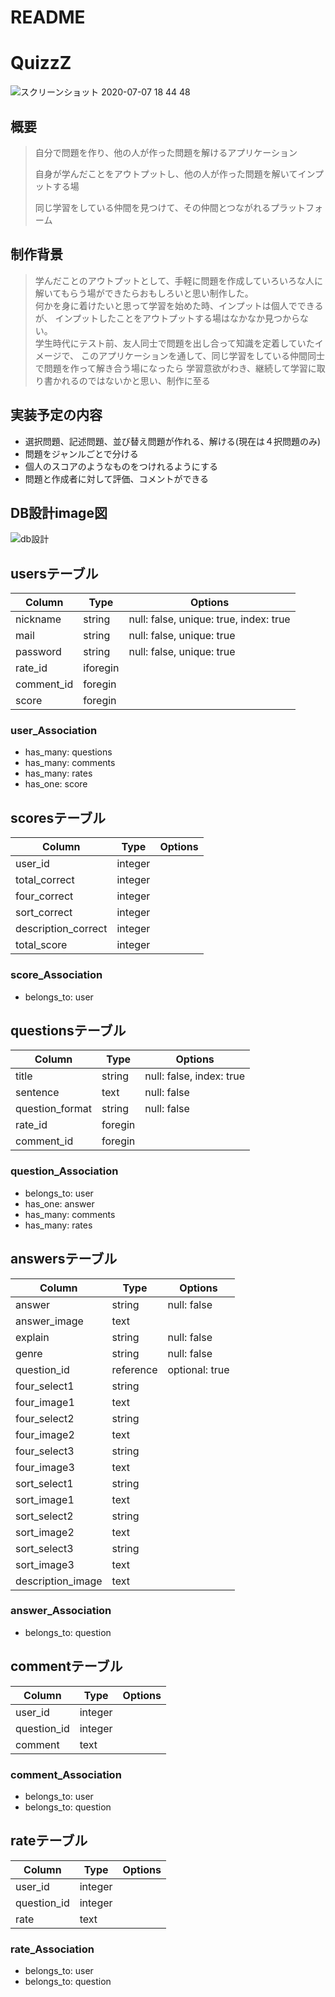 # README

# QuizzZ
![スクリーンショット 2020-07-07 18 44 48](https://user-images.githubusercontent.com/60286772/86763397-42f73480-c082-11ea-897c-5c1bfb0f5c97.png)

## 概要
> 自分で問題を作り、他の人が作った問題を解けるアプリケーション  
>
> 自身が学んだことをアウトプットし、他の人が作った問題を解いてインプットする場  
>
> 同じ学習をしている仲間を見つけて、その仲間とつながれるプラットフォーム  

## 制作背景
> 学んだことのアウトプットとして、手軽に問題を作成していろいろな人に解いてもらう場ができたらおもしろいと思い制作した。  
> 何かを身に着けたいと思って学習を始めた時、インプットは個人でできるが、
> インプットしたことをアウトプットする場はなかなか見つからない。  
> 学生時代にテスト前、友人同士で問題を出し合って知識を定着していたイメージで、
> このアプリケーションを通して、同じ学習をしている仲間同士で問題を作って解き合う場になったら
> 学習意欲がわき、継続して学習に取り書かれるのではないかと思い、制作に至る

## 実装予定の内容
- 選択問題、記述問題、並び替え問題が作れる、解ける(現在は４択問題のみ)
- 問題をジャンルごとで分ける
- 個人のスコアのようなものをつけれるようにする
- 問題と作成者に対して評価、コメントができる


## DB設計image図
![db設計](https://user-images.githubusercontent.com/60286772/85498404-94cba380-b61a-11ea-80fc-de40174ccbdc.png)

## usersテーブル
|Column|Type|Options|
|------|----|-------|
|nickname|string|null: false, unique: true, index: true|
|mail|string|null: false, unique: true|
|password|string|null: false, unique: true|
|rate_id|iforegin||
|comment_id|foregin||
|score|foregin||

### user_Association
- has_many: questions
- has_many: comments
- has_many: rates
- has_one: score


## scoresテーブル
|Column|Type|Options|
|------|----|-------|
|user_id|integer||
|total_correct|integer||
|four_correct|integer||
|sort_correct|integer||
|description_correct|integer||
|total_score|integer||

### score_Association
- belongs_to: user


## questionsテーブル
|Column|Type|Options|
|------|----|-------|
|title|string|null: false, index: true|
|sentence|text|null: false|
|question_format|string|null: false|
|rate_id|foregin||
|comment_id|foregin||

### question_Association
- belongs_to: user
- has_one: answer
- has_many: comments
- has_many: rates


## answersテーブル
|Column|Type|Options|
|------|----|-------|
|answer|string|null: false|
|answer_image|text||
|explain|string|null: false|
|genre|string|null: false|
|question_id|reference|optional: true|
|four_select1|string||
|four_image1|text||
|four_select2|string||
|four_image2|text||
|four_select3|string||
|four_image3|text||
|sort_select1|string||
|sort_image1|text||
|sort_select2|string||
|sort_image2|text||
|sort_select3|string||
|sort_image3|text||
|description_image|text||

### answer_Association
- belongs_to: question


## commentテーブル
|Column|Type|Options|
|------|----|-------|
|user_id|integer||
|question_id|integer||
|comment|text||

### comment_Association
- belongs_to: user
- belongs_to: question

## rateテーブル
|Column|Type|Options|
|------|----|-------|
|user_id|integer||
|question_id|integer||
|rate|text||

### rate_Association
- belongs_to: user
- belongs_to: question